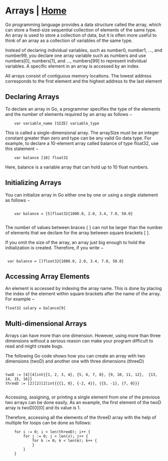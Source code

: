 # Arrays | [Home](../../README.md)

Go programming language provides a data structure called the array, which can store a fixed-size sequential collection of elements of the same type. 
An array is used to store a collection of data, but it is often more useful to think of an array as a collection of variables of the same type.

Instead of declaring individual variables, such as number0, number1, ..., and number99, you declare one array variable such as numbers and use numbers[0], numbers[1], and ..., numbers[99] to represent individual variables. A specific element in an array is accessed by an index.

All arrays consist of contiguous memory locations. The lowest address corresponds to the first element and the highest address to the last element

## Declaring Arrays

To declare an array in Go, a programmer specifies the type of the elements and the number of elements required by an array as follows −

```
    var variable_name [SIZE] variable_type
```

This is called a single-dimensional array. The arraySize must be an integer constant greater than zero and type can be any valid Go data type. For example, to declare a 10-element array called balance of type float32, use this statement −

```
    var balance [10] float32
```

Here, balance is a variable array that can hold up to 10 float numbers.

## Initializing Arrays

You can initialize array in Go either one by one or using a single statement as follows −

```

    var balance = [5]float32{1000.0, 2.0, 3.4, 7.0, 50.0}
 
```

The number of values between braces { } can not be larger than the number of elements that we declare for the array between square brackets [ ].

If you omit the size of the array, an array just big enough to hold the initialization is created. Therefore, if you write −

```

 var balance = []float32{1000.0, 2.0, 3.4, 7.0, 50.0}

 ```

## Accessing Array Elements

An element is accessed by indexing the array name. This is done by placing the index of the element within square brackets after the name of the array. For example −

```
float32 salary = balance[9] 
```

## Multi-dimensional Arrays

Arrays can have more than one dimension. However, using more than three dimensions without a serious reason can make your program difficult to read and might create bugs.

The following Go code shows how you can create an array with two dimensions (twoD) and another one with three dimensions (threeD)

```

twoD := [4][4]int{{1, 2, 3, 4}, {5, 6, 7, 8}, {9, 10, 11, 12},  {13, 14, 15, 16}} 
threeD := [2][2][2]int{{{1, 0}, {-2, 4}}, {{5, -1}, {7, 0}}} 
 
```

Accessing, assigning, or printing a single element from one of the previous two arrays can be done easily. As an example, the first element of the twoD array is twoD[0][0] and its value is 1.

Therefore, accessing all the elements of the threeD array with the help of multiple for loops can be done as follows:

```
    for i := 0; i < len(threeD); i++ { 
        for j := 0; j < len(v); j++ { 
            for k := 0; k < len(m); k++ { 
            } 
        } 
    }  
```